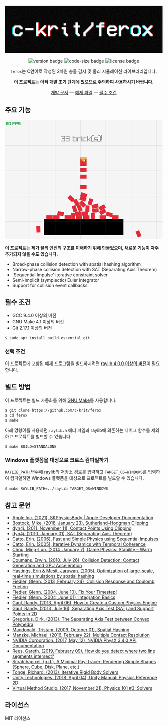 <div align="center">

<img src="https://raw.githubusercontent.com/c-krit/ferox/main/examples/res/images/logo.png" alt="c-krit/ferox"><br>

![version badge](https://img.shields.io/github/v/release/c-krit/ferox?include_prereleases)
![code-size badge](https://img.shields.io/github/languages/code-size/c-krit/ferox?color=brightgreen)
![license badge](https://img.shields.io/github/license/c-krit/ferox)

`ferox`는 C언어로 작성된 2차원 충돌 감지 및 물리 시뮬레이션 라이브러리입니다.

**이 프로젝트는 아직 개발 초기 단계에 있으므로 주의하여 사용하시기 바랍니다.**

[개발 문서](https://github.com/c-krit/ferox/wiki) &mdash;
[예제 파일](https://github.com/c-krit/ferox/tree/main/examples) &mdash;
[필수 조건](#필수-조건)

</div>

## 주요 기능

<img src="https://raw.githubusercontent.com/c-krit/ferox/main/examples/res/images/bricks.gif" width="640" alt="Bricks!">

**이 프로젝트는 제가 물리 엔진의 구조를 이해하기 위해 만들었으며, 새로운 기능이 자주 추가되지 않을 수도 있습니다.**

- Broad-phase collision detection with spatial hashing algorithm
- Narrow-phase collision detection with SAT (Separating Axis Theorem)
- 'Sequential Impulse' iterative constraint solver
- Semi-implicit (symplectic) Euler integrator
- Support for collision event callbacks

## 필수 조건

- GCC 9.4.0 이상의 버전
- GNU Make 4.1 이상의 버전
- Git 2.17.1 이상의 버전

```console
$ sudo apt install build-essential git
```

### 선택 조건

이 프로젝트에 포함된 예제 프로그램을 빌드하시려면 [raylib 4.0.0 이상의 버전](https://github.com/raysan5/raylib)이 필요합니다.

## 빌드 방법

이 프로젝트는 빌드 자동화를 위해 [GNU Make](https://www.gnu.org/software/make)를 사용합니다.

```console
$ git clone https://github.com/c-krit/ferox
$ cd ferox
$ make
```

아래 명령어를 사용하면 `raylib.h` 헤더 파일과 raylib에 의존하는 디버그 함수를 제외하고 프로젝트를 빌드할 수 있습니다.

```console
$ make BUILD=STANDALONE
```

### Windows 플랫폼을 대상으로 크로스 컴파일하기

`RAYLIB_PATH` 변수에 raylib의 저장소 경로를 입력하고 `TARGET_OS=WINDOWS`를 입력하여 컴파일하면 Windows 플랫폼을 대상으로 프로젝트를 빌드할 수 있습니다.

```console
$ make RAYLIB_PATH=../raylib TARGET_OS=WINDOWS
```

## 참고 문헌

- [Apple Inc. (2021), SKPhysicsBody | Apple Developer Documentation](https://developer.apple.com/documentation/spritekit/skphysicsbody)
- [Bostock, Mike. (2018, January 23), Sutherland–Hodgman Clipping](https://observablehq.com/@mbostock/sutherland-hodgman-clipping)
- [dyn4j. (2011, November 11), Contact Points Using Clipping](http://www.dyn4j.org/2011/11/contact-points-using-clipping)
- [dyn4j. (2010, January 01), SAT (Separating Axis Theorem)](http://dyn4j.org/2010/01/sat)
- [Catto, Erin. (2006), Fast and Simple Physics using Sequential Impulses](https://box2d.org/files/ErinCatto_SequentialImpulses_GDC2006.pdf)
- [Catto, Erin. (2005), Iterative Dynamics with Temporal Coherence](https://box2d.org/files/ErinCatto_IterativeDynamics_GDC2005.pdf)
- [Chou, Ming-Lun. (2014, January 7), Game Physics: Stability – Warm Starting](http://allenchou.net/2014/01/game-physics-stability-warm-starting/)
- [Coumans, Erwin. (2010, July 26), Collision Detection: Contact Generation and GPU Acceleration](https://sgvr.kaist.ac.kr/~sungeui/Collision_tutorial/Erwin.pdf)
- [Hastings, Erin & Mesit, Jaruwan. (2005). Optimization of large-scale, real-time simulations by spatial hashing](http://www.cs.ucf.edu/~jmesit/publications/scsc%202005.pdf)
- [Fiedler, Glenn. (2013, February 24), Collision Response and Coulomb Friction](https://gafferongames.com/post/collision_response_and_coulomb_friction)
- [Fiedler, Glenn. (2004, June 10), Fix Your Timestep!](https://gafferongames.com/post/fix_your_timestep)
- [Fiedler, Glenn. (2004, June 01), Integration Basics](https://gafferongames.com/post/integration_basics)
- [Gaul, Randy. (2013, April 06), How to Create a Custom Physics Engine](https://gamedevelopment.tutsplus.com/series/how-to-create-a-custom-physics-engine--gamedev-12715)
- [Gaul, Randy. (2013, July 16), Separating Axis Test (SAT) and Support Points in 2D](http://www.randygaul.net/wp-content/uploads/2013/07/SATandSupportPoints.pdf)
- [Gregorius, Dirk. (2013), The Separating Axis Test between Convex Polyhedra](https://storage.googleapis.com/google-code-archive-downloads/v2/code.google.com/box2d/DGregorius_GDC2013.zip)
- [Macdonald, Tristam. (2009, October 01), Spatial Hashing](https://www.gamedev.net/tutorials/programming/general-and-gameplay-programming/spatial-hashing-r2697/)
- [Manzke, Michael. (2016, February 22), Multiple Contact Resolution](https://www.scss.tcd.ie/~manzkem/CS7057/cs7057-1516-10-MultipleContacts-mm.pdf)
- [NVIDIA Corporation. (2017, May 12), NVIDIA PhysX 3.4.0 API Documentation](https://docs.nvidia.com/gameworks/content/gameworkslibrary/physx/guide/Manual/Index.html)
- [Rees, Gareth. (2019, February 09), How do you detect where two line segments intersect?](https://stackoverflow.com/a/565282)
- [Scratchapixel. (n.d.), A Minimal Ray-Tracer: Rendering Simple Shapes (Sphere, Cube, Disk, Plane, etc.)](https://www.scratchapixel.com/lessons/3d-basic-rendering/minimal-ray-tracer-rendering-simple-shapes/ray-sphere-intersection)
- [Tonge, Richard. (2013), Iterative Rigid Body Solvers](https://storage.googleapis.com/google-code-archive-downloads/v2/code.google.com/box2d/Tonge_Richard_PhysicsForGame.pdf)
- [Unity Technologies. (2018, April 04), Unity Manual: Physics Reference 2D](https://docs.unity3d.com/Manual/Physics2DReference.html)
- [Virtual Method Studio. (2017, November 21), Physics 101 #3: Solvers](http://blog.virtualmethodstudio.com/2017/11/physics-101-3-solvers)

## 라이선스

MIT 라이선스
